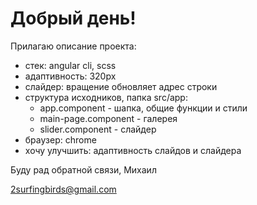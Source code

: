 # Добрый день!

Прилагаю описание проекта:

  - стек: angular cli, scss
  - адаптивность: 320px
  - слайдер: вращение обновляет aдрес строки
  - структура исходников, папка src/app:
      - app.component - шапка, общие функции и стили
      - main-page.component - галерея
      - slider.component - слайдер
  - браузер: chrome
  - хочу улучшить: адаптивность слайдов и слайдера
  
  Буду рад обратной связи,
  Михаил
  
  2surfingbirds@gmail.com
